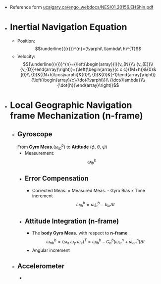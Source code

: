 - Reference form [ucalgary.ca/engo_webdocs/NES/01.20156.EHShin.pdf](https://www.ucalgary.ca/engo_webdocs/NES/01.20156.EHShin.pdf)
- # Inertial Navigation Equation
	- Position:  
	  $$\underline{{{r}}}^{n}=(\varphi\ \lambda\ h)^{T}$$
	- Velocity:  
	  $${\underline{{v}}}^{n}={\left(\begin{array}{l}{v_{N}}\\ {v_{E}}\\ {v_{D}}\end{array}\right)}={\left(\begin{array}{c c c}{(M+h)}&{0}&{0}\\ {0}&{(N+h)\cos\varphi}&{0}\\ {0}&{0}&{-1}\end{array}\right)}{\left(\begin{array}{c}{\dot{\varphi}}\\ {\dot{\lambda}}\\ {\dot{h}}\end{array}\right)}$$
- # Local Geographic Navigation frame Mechanization (n-frame)
	- ## Gyroscope
	  From **Gyro Meas.**($\omega^{b}_{ib}$) to **Attitude** $(\phi ,\ \theta,\ \psi)$
		- Measurement:  
		  $$\omega^{b}_{ib}$$
		- ## Error Compensation
			- Corrected Meas. = Measured Meas. - Gyro Bias x Time increment  
			  $$\omega^{b}_{ib} = \tilde{\omega}^{b}_{ib} - b_{\omega} \Delta t$$
		- ## Attitude Integration (n-frame)
			- The **body Gyro Meas.** with respect to **n-frame**
			  $$\omega^{b}_{nb} = ( \omega_{x} \ \omega_{y} \ \omega_{z})^{T} = \omega^{b}_{ib} - C_{n}^{b}(\omega^{n}_{ie}+\omega^{n}_{en}) \Delta t$$
			- Angular increment
	- ## Accelerometer
		-